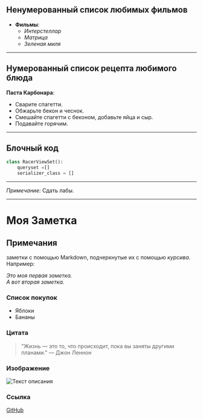 ## Ненумерованный список любимых фильмов

- **Фильмы**:
  - *Интерстеллар*
  - *Матрица*
  - *Зеленая миля*

---

## Нумерованный список рецепта любимого блюда

**Паста Карбонара**:
   - Сварите спагетти.
   - Обжарьте бекон и чеснок.
   - Смешайте спагетти с беконом, добавьте яйца и сыр.
   - Подавайте горячим.
---

## Блочный код

```python
class RacerViewSet():
    queryset =[]
    serializer_class = []
```

---
*Примечание:* Сдать лабы.

---

# Моя Заметка

## Примечания
заметки с помощью Markdown, подчеркнутые их с помощью *курсива*. Например:

*Это моя первая заметка.*  
*А вот вторая заметка.*

### Список покупок
- Яблоки
- Бананы

### Цитата
> "Жизнь — это то, что происходит, пока вы заняты другими планами." — Джон Леннон

### Изображение

![Текст описания](https://assets.simpleviewinc.com/simpleview/image/upload/c_fill,h_720,q_75,w_1400/v1/clients/newyorkcity/Coronavirus_Info_midtown_manhattan_skyline_nyc_3000x2000_364fa9b8-86ce-4f95-907a-4bd8ea32f232.jpg)

### Ссылка

[GitHub](https://github.com/)